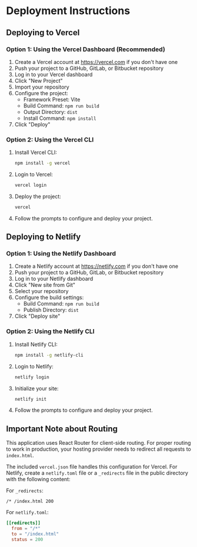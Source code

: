 # Deployment Instructions

## Deploying to Vercel

### Option 1: Using the Vercel Dashboard (Recommended)

1. Create a Vercel account at https://vercel.com if you don't have one
2. Push your project to a GitHub, GitLab, or Bitbucket repository
3. Log in to your Vercel dashboard
4. Click "New Project"
5. Import your repository
6. Configure the project:
   - Framework Preset: Vite
   - Build Command: `npm run build`
   - Output Directory: `dist`
   - Install Command: `npm install`
7. Click "Deploy"

### Option 2: Using the Vercel CLI

1. Install Vercel CLI:
   ```bash
   npm install -g vercel
   ```

2. Login to Vercel:
   ```bash
   vercel login
   ```

3. Deploy the project:
   ```bash
   vercel
   ```

4. Follow the prompts to configure and deploy your project.

## Deploying to Netlify

### Option 1: Using the Netlify Dashboard

1. Create a Netlify account at https://netlify.com if you don't have one
2. Push your project to a GitHub, GitLab, or Bitbucket repository
3. Log in to your Netlify dashboard
4. Click "New site from Git"
5. Select your repository
6. Configure the build settings:
   - Build Command: `npm run build`
   - Publish Directory: `dist`
7. Click "Deploy site"

### Option 2: Using the Netlify CLI

1. Install Netlify CLI:
   ```bash
   npm install -g netlify-cli
   ```

2. Login to Netlify:
   ```bash
   netlify login
   ```

3. Initialize your site:
   ```bash
   netlify init
   ```

4. Follow the prompts to configure and deploy your project.

## Important Note about Routing

This application uses React Router for client-side routing. For proper routing to work in production, your hosting provider needs to redirect all requests to `index.html`.

The included `vercel.json` file handles this configuration for Vercel. For Netlify, create a `netlify.toml` file or a `_redirects` file in the public directory with the following content:

For `_redirects`:
```
/* /index.html 200
```

For `netlify.toml`:
```toml
[[redirects]]
  from = "/*"
  to = "/index.html"
  status = 200
```